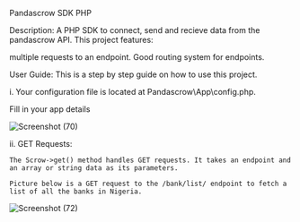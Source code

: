 Pandascrow SDK PHP

Description:
A PHP SDK to connect, send and recieve data from the pandascrow API. 
This project features:

multiple requests to an endpoint.
Good routing system for endpoints.

User Guide:
This is a step by step guide on how to use this project.

i. Your configuration file is located at Pandascrow\App\config.php.

   Fill in your app details

   
   ![Screenshot (70)](https://github.com/bofa26/pandascrow-php-sdk/assets/127630429/caf8f16e-9306-409b-9acd-2997b0d5110b)

ii. GET Requests:

    The Scrow->get() method handles GET requests. It takes an endpoint and an array or string data as its parameters.
    
    Picture below is a GET request to the /bank/list/ endpoint to fetch a list of all the banks in Nigeria.    
   
   ![Screenshot (72)](https://github.com/bofa26/pandascrow-php-sdk/assets/127630429/44db7e49-ab21-4342-91fd-bace4c2d3738)




       
